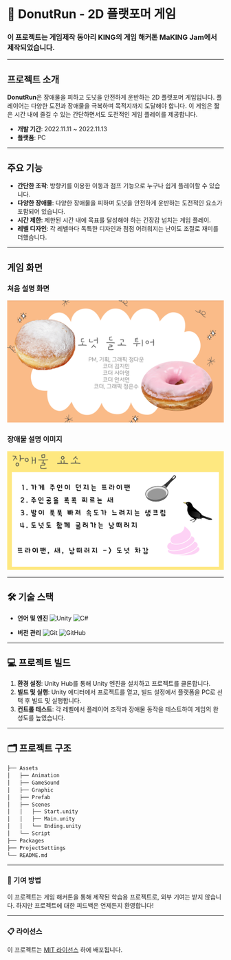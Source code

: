 # 🍩 DonutRun - 2D 플랫포머 게임

### 이 프로젝트는 게임제작 동아리 KING의 게임 해커톤 MaKING Jam에서 제작되었습니다.

---

## 프로젝트 소개

**DonutRun**은 장애물을 피하고 도넛을 안전하게 운반하는 2D 플랫포머 게임입니다. 플레이어는 다양한 도전과 장애물을 극복하며 목적지까지 도달해야 합니다. 이 게임은 짧은 시간 내에 즐길 수 있는 간단하면서도 도전적인 게임 플레이를 제공합니다.

- **개발 기간**: 2022.11.11 ~ 2022.11.13
- **플랫폼**: PC

---

## 주요 기능

- **간단한 조작**: 방향키를 이용한 이동과 점프 기능으로 누구나 쉽게 플레이할 수 있습니다.
- **다양한 장애물**: 다양한 장애물을 피하며 도넛을 안전하게 운반하는 도전적인 요소가 포함되어 있습니다.
- **시간 제한**: 제한된 시간 내에 목표를 달성해야 하는 긴장감 넘치는 게임 플레이.
- **레벨 디자인**: 각 레벨마다 독특한 디자인과 점점 어려워지는 난이도 조절로 재미를 더했습니다.

---

## 게임 화면

### 처음 설명 화면
![처음 설명 화면](https://github.com/jimin-fundamental/DonutRun2/blob/main/images/0.png)

### 장애물 설명 이미지
![장애물 설명 이미지](https://github.com/jimin-fundamental/DonutRun2/blob/main/images/1.png)

---

## 🛠️ 기술 스택

- **언어 및 엔진**
  ![Unity](https://img.shields.io/badge/Engine-Unity-000000?style=for-the-badge&logo=unity&logoColor=white)
  ![C#](https://img.shields.io/badge/Language-C%23-239120?style=for-the-badge&logo=csharp&logoColor=white)

- **버전 관리**
  ![Git](https://img.shields.io/badge/Version%20Control-Git-orange?style=for-the-badge&logo=git&logoColor=white)
  ![GitHub](https://img.shields.io/badge/Repository-GitHub-orange?style=for-the-badge&logo=github&logoColor=white)

---

## 💻 프로젝트 빌드

1. **환경 설정**: Unity Hub를 통해 Unity 엔진을 설치하고 프로젝트를 클론합니다.
2. **빌드 및 실행**: Unity 에디터에서 프로젝트를 열고, 빌드 설정에서 플랫폼을 PC로 선택 후 빌드 및 실행합니다.
3. **컨트롤 테스트**: 각 레벨에서 플레이어 조작과 장애물 동작을 테스트하여 게임의 완성도를 높였습니다.

---

## 🗂️ 프로젝트 구조

```bash
├── Assets
│   ├── Animation
│   ├── GameSound
│   ├── Graphic
│   ├── Prefab
│   ├── Scenes
│   │   ├── Start.unity
│   │   ├── Main.unity
│   │   └── Ending.unity
│   └── Script
├── Packages
├── ProjectSettings
└── README.md
```

---

### 📝 기여 방법

이 프로젝트는 게임 해커톤을 통해 제작된 학습용 프로젝트로, 외부 기여는 받지 않습니다. 하지만 프로젝트에 대한 피드백은 언제든지 환영합니다!

---

### 📋 라이선스

이 프로젝트는 [MIT 라이선스](LICENSE) 하에 배포됩니다.


